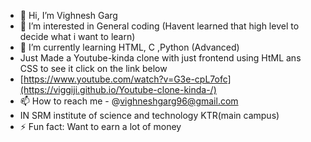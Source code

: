 - 👋 Hi, I’m Vighnesh Garg
- 👀 I’m interested in General coding (Havent learned that high level to decide what i want to learn)
- 🌱 I’m currently learning HTML, C ,Python (Advanced)
- Just Made a Youtube-kinda clone with just frontend using HtML ans CSS to see it click on the link below
- [https://www.youtube.com/watch?v=G3e-cpL7ofc](https://viggiji.github.io/Youtube-clone-kinda-/)
- 📫 How to reach me - @vighneshgarg96@gmail.com
- IN SRM institute of science and technology KTR(main campus)
- ⚡ Fun fact: Want to earn a lot of money
